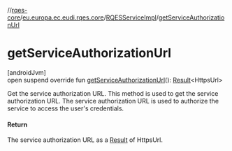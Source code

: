 //[rqes-core](../../../index.md)/[eu.europa.ec.eudi.rqes.core](../index.md)/[RQESServiceImpl](index.md)/[getServiceAuthorizationUrl](get-service-authorization-url.md)

# getServiceAuthorizationUrl

[androidJvm]\
open suspend override fun [getServiceAuthorizationUrl](get-service-authorization-url.md)(): [Result](https://kotlinlang.org/api/latest/jvm/stdlib/kotlin/-result/index.html)&lt;HttpsUrl&gt;

Get the service authorization URL. This method is used to get the service authorization URL. The service authorization URL is used to authorize the service to access the user's credentials.

#### Return

The service authorization URL as a [Result](https://kotlinlang.org/api/latest/jvm/stdlib/kotlin/-result/index.html) of HttpsUrl.
